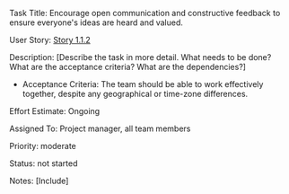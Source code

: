  Task Title: Encourage open communication and constructive feedback to ensure everyone's ideas are heard and valued.

User Story: [Story 1.1.2](../../stories/story_1.1.2.md)

Description: [Describe the task in more detail. What needs to be done? What are the acceptance criteria? What are the dependencies?]
* Acceptance Criteria: The team should be able to work effectively together, despite any geographical or time-zone differences.

Effort Estimate: Ongoing

Assigned To: Project manager, all team members

Priority: moderate

Status: not started

Notes: [Include]